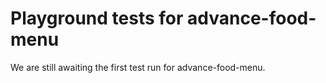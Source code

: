 # Playground tests for advance-food-menu
We are still awaiting the first test run for advance-food-menu.
